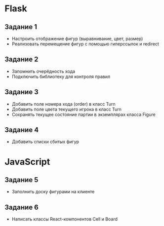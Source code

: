 # Flask

## Задание 1
* Настроить отображение фигур (выравнивание, цвет, размер)
* Реализовать перемещение фигур с помощью гиперссылок и redirect

## Задание 2
* Запомнить очерёдность хода
* Подключить библиотеку для контроля правил

## Задание 3
* Добавить поле номера хода (order) в класс Turn
* Добавить поле цвета текущего игрока в класс Turn
* Сохранять текущее состояние партии в экземплярах класса Figure

## Задание 4
* Добавить списки сбитых фигур

# JavaScript

## Задание 5
* Заполнить доску фигурами на клиенте

## Задание 6
* Написать классы React-компонентов Cell и Board
